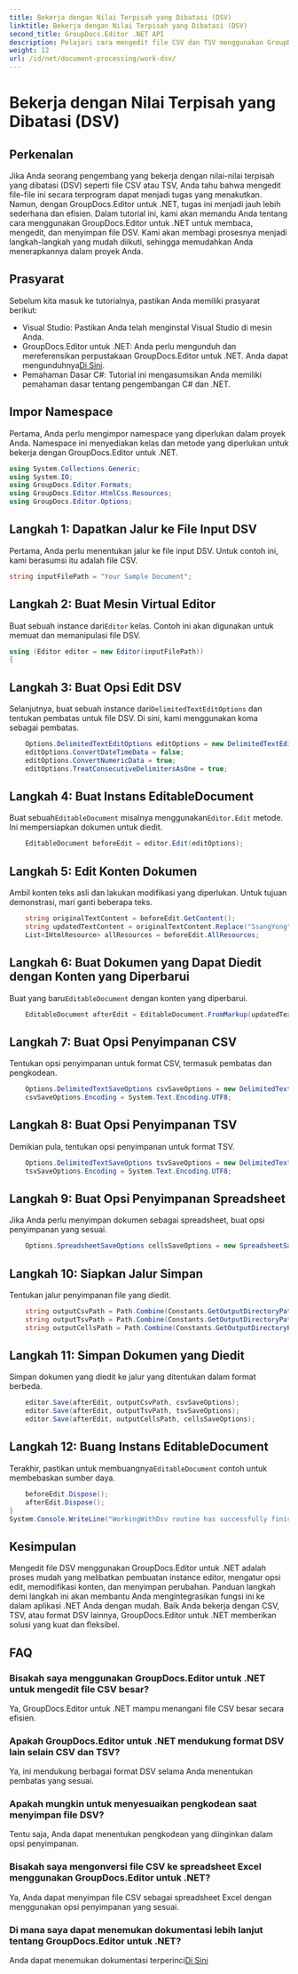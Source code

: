 ```yaml
---
title: Bekerja dengan Nilai Terpisah yang Dibatasi (DSV)
linktitle: Bekerja dengan Nilai Terpisah yang Dibatasi (DSV)
second_title: GroupDocs.Editor .NET API
description: Pelajari cara mengedit file CSV dan TSV menggunakan GroupDocs.Editor untuk .NET dengan panduan langkah demi langkah ini. Tingkatkan proyek .NET Anda dengan mudah.
weight: 12
url: /id/net/document-processing/work-dsv/
---
```


# Bekerja dengan Nilai Terpisah yang Dibatasi (DSV)

## Perkenalan
Jika Anda seorang pengembang yang bekerja dengan nilai-nilai terpisah yang dibatasi (DSV) seperti file CSV atau TSV, Anda tahu bahwa mengedit file-file ini secara terprogram dapat menjadi tugas yang menakutkan. Namun, dengan GroupDocs.Editor untuk .NET, tugas ini menjadi jauh lebih sederhana dan efisien. Dalam tutorial ini, kami akan memandu Anda tentang cara menggunakan GroupDocs.Editor untuk .NET untuk membaca, mengedit, dan menyimpan file DSV. Kami akan membagi prosesnya menjadi langkah-langkah yang mudah diikuti, sehingga memudahkan Anda menerapkannya dalam proyek Anda.
## Prasyarat
Sebelum kita masuk ke tutorialnya, pastikan Anda memiliki prasyarat berikut:
- Visual Studio: Pastikan Anda telah menginstal Visual Studio di mesin Anda.
-  GroupDocs.Editor untuk .NET: Anda perlu mengunduh dan mereferensikan perpustakaan GroupDocs.Editor untuk .NET. Anda dapat mengunduhnya[Di Sini](https://releases.groupdocs.com/editor/net/).
- Pemahaman Dasar C#: Tutorial ini mengasumsikan Anda memiliki pemahaman dasar tentang pengembangan C# dan .NET.
## Impor Namespace
Pertama, Anda perlu mengimpor namespace yang diperlukan dalam proyek Anda. Namespace ini menyediakan kelas dan metode yang diperlukan untuk bekerja dengan GroupDocs.Editor untuk .NET.
```csharp
using System.Collections.Generic;
using System.IO;
using GroupDocs.Editor.Formats;
using GroupDocs.Editor.HtmlCss.Resources;
using GroupDocs.Editor.Options;
```

## Langkah 1: Dapatkan Jalur ke File Input DSV
Pertama, Anda perlu menentukan jalur ke file input DSV. Untuk contoh ini, kami berasumsi itu adalah file CSV.
```csharp
string inputFilePath = "Your Sample Document";
```
## Langkah 2: Buat Mesin Virtual Editor
 Buat sebuah instance dari`Editor` kelas. Contoh ini akan digunakan untuk memuat dan memanipulasi file DSV.
```csharp
using (Editor editor = new Editor(inputFilePath))
{
```
## Langkah 3: Buat Opsi Edit DSV
 Selanjutnya, buat sebuah instance dari`DelimitedTextEditOptions` dan tentukan pembatas untuk file DSV. Di sini, kami menggunakan koma sebagai pembatas.
```csharp
    Options.DelimitedTextEditOptions editOptions = new DelimitedTextEditOptions(",");
    editOptions.ConvertDateTimeData = false;
    editOptions.ConvertNumericData = true;
    editOptions.TreatConsecutiveDelimitersAsOne = true;
```
## Langkah 4: Buat Instans EditableDocument
 Buat sebuah`EditableDocument` misalnya menggunakan`Editor.Edit` metode. Ini mempersiapkan dokumen untuk diedit.
```csharp
    EditableDocument beforeEdit = editor.Edit(editOptions);
```
## Langkah 5: Edit Konten Dokumen
Ambil konten teks asli dan lakukan modifikasi yang diperlukan. Untuk tujuan demonstrasi, mari ganti beberapa teks.
```csharp
    string originalTextContent = beforeEdit.GetContent();
    string updatedTextContent = originalTextContent.Replace("SsangYong", "Chevrolet").Replace("Kyron", "Camaro");
    List<IHtmlResource> allResources = beforeEdit.AllResources;
```
## Langkah 6: Buat Dokumen yang Dapat Diedit dengan Konten yang Diperbarui
 Buat yang baru`EditableDocument` dengan konten yang diperbarui.
```csharp
    EditableDocument afterEdit = EditableDocument.FromMarkup(updatedTextContent, allResources);
```
## Langkah 7: Buat Opsi Penyimpanan CSV
Tentukan opsi penyimpanan untuk format CSV, termasuk pembatas dan pengkodean.
```csharp
    Options.DelimitedTextSaveOptions csvSaveOptions = new DelimitedTextSaveOptions(",");
    csvSaveOptions.Encoding = System.Text.Encoding.UTF8;
```
## Langkah 8: Buat Opsi Penyimpanan TSV
Demikian pula, tentukan opsi penyimpanan untuk format TSV.
```csharp
    Options.DelimitedTextSaveOptions tsvSaveOptions = new DelimitedTextSaveOptions("\t");
    tsvSaveOptions.Encoding = System.Text.Encoding.UTF8;
```
## Langkah 9: Buat Opsi Penyimpanan Spreadsheet
Jika Anda perlu menyimpan dokumen sebagai spreadsheet, buat opsi penyimpanan yang sesuai.
```csharp
    Options.SpreadsheetSaveOptions cellsSaveOptions = new SpreadsheetSaveOptions(SpreadsheetFormats.Xlsm);
```
## Langkah 10: Siapkan Jalur Simpan
Tentukan jalur penyimpanan file yang diedit.
```csharp
    string outputCsvPath = Path.Combine(Constants.GetOutputDirectoryPath(inputFilePath), Path.GetFileNameWithoutExtension(inputFilePath) + ".csv");
    string outputTsvPath = Path.Combine(Constants.GetOutputDirectoryPath(inputFilePath), Path.GetFileNameWithoutExtension(inputFilePath) + ".tsv");
    string outputCellsPath = Path.Combine(Constants.GetOutputDirectoryPath(inputFilePath), Path.GetFileNameWithoutExtension(inputFilePath) + ".xlsm");
```
## Langkah 11: Simpan Dokumen yang Diedit
Simpan dokumen yang diedit ke jalur yang ditentukan dalam format berbeda.
```csharp
    editor.Save(afterEdit, outputCsvPath, csvSaveOptions);
    editor.Save(afterEdit, outputTsvPath, tsvSaveOptions);
    editor.Save(afterEdit, outputCellsPath, cellsSaveOptions);
```
## Langkah 12: Buang Instans EditableDocument
 Terakhir, pastikan untuk membuangnya`EditableDocument` contoh untuk membebaskan sumber daya.
```csharp
    beforeEdit.Dispose();
    afterEdit.Dispose();
}
System.Console.WriteLine("WorkingWithDsv routine has successfully finished");
```
## Kesimpulan
Mengedit file DSV menggunakan GroupDocs.Editor untuk .NET adalah proses mudah yang melibatkan pembuatan instance editor, mengatur opsi edit, memodifikasi konten, dan menyimpan perubahan. Panduan langkah demi langkah ini akan membantu Anda mengintegrasikan fungsi ini ke dalam aplikasi .NET Anda dengan mudah. Baik Anda bekerja dengan CSV, TSV, atau format DSV lainnya, GroupDocs.Editor untuk .NET memberikan solusi yang kuat dan fleksibel.
## FAQ
### Bisakah saya menggunakan GroupDocs.Editor untuk .NET untuk mengedit file CSV besar?
Ya, GroupDocs.Editor untuk .NET mampu menangani file CSV besar secara efisien.
### Apakah GroupDocs.Editor untuk .NET mendukung format DSV lain selain CSV dan TSV?
Ya, ini mendukung berbagai format DSV selama Anda menentukan pembatas yang sesuai.
### Apakah mungkin untuk menyesuaikan pengkodean saat menyimpan file DSV?
Tentu saja, Anda dapat menentukan pengkodean yang diinginkan dalam opsi penyimpanan.
### Bisakah saya mengonversi file CSV ke spreadsheet Excel menggunakan GroupDocs.Editor untuk .NET?
Ya, Anda dapat menyimpan file CSV sebagai spreadsheet Excel dengan menggunakan opsi penyimpanan yang sesuai.
### Di mana saya dapat menemukan dokumentasi lebih lanjut tentang GroupDocs.Editor untuk .NET?
 Anda dapat menemukan dokumentasi terperinci[Di Sini](https://tutorials.groupdocs.com/editor/net/)